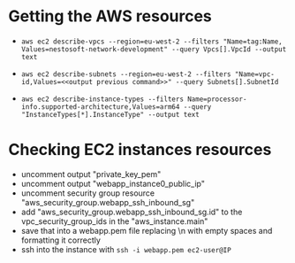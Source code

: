 # Getting the AWS resources
 - `aws ec2 describe-vpcs --region=eu-west-2 --filters "Name=tag:Name, Values=nestosoft-network-development" --query Vpcs[].VpcId --output text`
 - `aws ec2 describe-subnets --region=eu-west-2 --filters "Name=vpc-id,Values=<<output previous command>>" --query Subnets[].SubnetId`


- `aws ec2 describe-instance-types --filters Name=processor-info.supported-architecture,Values=arm64 --query "InstanceTypes[*].InstanceType" --output text`

# Checking EC2 instances resources 
- uncomment output "private_key_pem"
- uncomment output "webapp_instance0_public_ip"
- uncomment security group resource "aws_security_group.webapp_ssh_inbound_sg"
- add "aws_security_group.webapp_ssh_inbound_sg.id" to the vpc_security_group_ids in the "aws_instance.main"
- save that into a webapp.pem file replacing \n with empty spaces and formatting it correctly
- ssh into the instance with `ssh -i webapp.pem ec2-user@IP`